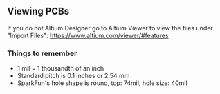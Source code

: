 ## Viewing PCBs
If you do not Altium Designer go to Altium Viewer to view the files under "Import Files": https://www.altium.com/viewer/#features

### Things to remember
- 1 mil = 1 thousandth of an inch
- Standard pitch is 0.1 inches or 2.54 mm
- SparkFun's hole shape is round, top: 74mil, hole size: 40mil
